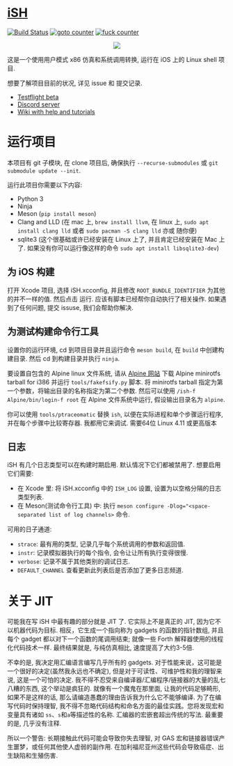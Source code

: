 # [iSH](https://ish.app)

[![Build Status](https://travis-ci.org/ish-app/ish.svg?branch=master)](https://travis-ci.org/tbodt/ish)
[![goto counter](https://img.shields.io/github/search/ish-app/ish/goto.svg)](https://github.com/tbodt/ish/search?q=goto)
[![fuck counter](https://img.shields.io/github/search/ish-app/ish/fuck.svg)](https://github.com/tbodt/ish/search?q=fuck)

<p align="center">
<a href="https://ish.app">
<img src="https://ish.app/assets/github-readme.png">
</a>
</p>

这是一个使用用户模式 x86 仿真和系统调用转换, 运行在 iOS 上的 Linux shell 项目.

想要了解项目目前的状况, 详见 issue 和 提交记录.

- [Testflight beta](https://testflight.apple.com/join/97i7KM8O)
- [Discord server](https://discord.gg/SndDh5y)
- [Wiki with help and tutorials](https://github.com/ish-app/ish/wiki)

# 运行项目

本项目有 git 子模块, 在 clone 项目后, 确保执行 `--recurse-submodules` 或 `git submodule update --init`.

运行此项目你需要以下内容:

 - Python 3
 - Ninja
 - Meson (`pip install meson`)
 - Clang and LLD (在 mac 上, `brew install llvm`, 在 linux 上, `sudo apt install clang lld` 或者 `sudo pacman -S clang lld` 亦或 随你便)
 - sqlite3 (这个很基础或许已经安装在 Linux 上了, 并且肯定已经安装在 Mac 上了. 如果没有你可以运行像这样的命令 `sudo apt install libsqlite3-dev`)

## 为 iOS 构建

打开 Xcode 项目, 选择 iSH.xcconfig, 并且修改 `ROOT_BUNDLE_IDENTIFIER` 为其他的并不一样的值. 然后点击 运行. 应该有脚本已经帮你自动执行了相关操作. 如果遇到了任何问题, 提交 issuse, 我们会帮助你解决.

## 为测试构建命令行工具

设置你的运行环境, cd 到项目目录并且运行命令 `meson build`, 在 `build` 中创建构建目录. 然后 cd 到构建目录并执行 `ninja`.

要设置自包含的 Alpine linux 文件系统, 请从 [Alpine 网站](https://alpinlinux.org/downloads/) 下载 Alpine minirotfs tarball for i386 并运行 `tools/fakefsify.py` 脚本. 将 minirotfs tarball 指定为第一个参数，将输出目录的名称指定为第二个参数. 然后可以使用 `/ish-f Alpine/bin/login-f root` 在 Alpine 文件系统中运行, 假设输出目录名为 `alpine`.

你可以使用 `tools/ptraceomatic` 替换 `ish`, 以便在实际进程和单个步骤运行程序, 并在每个步骤中比较寄存器. 我都用它来调试. 需要64位 Linux 4.11 或更高版本


## 日志

iSH 有几个日志类型可以在构建时期启用. 默认情况下它们都被禁用了. 想要启用它们需要:

- 在 Xcode 里: 将 iSH.xcconfig 中的 `ISH_LOG` 设置, 设置为以空格分隔的日志类型列表.
- 在 Meson(测试命令行工具) 中: 执行 `meson configure -Dlog="<space-separated list of log channels>` 命令.

可用的日子通道:

- `strace`: 最有用的类型, 记录几乎每个系统调用的参数和返回值.
- `instr`: 记录模拟器执行的每个指令, 会令让让所有执行变得很慢.
- `verbose`: 记录不属于其他类别的调试日志.
- `DEFAULT_CHANNEL` 查看更新此列表后是否添加了更多日志频道.

# 关于 JIT

可能我在写 iSH 中最有趣的部分就是 JIT 了. 它实际上不是真正的 JIT, 因为它不以机器代码为目标. 相反，它生成一个指向称为 gadgets 的函数的指针数组, 并且每个 gadget 都以对下一个函数的尾调用结束; 就像一些 Forth 解释器使用的线程化代码技术一样. 最终结果就是, 与纯仿真相比, 速度提高了大约3-5倍.

不幸的是, 我决定用汇编语言编写几乎所有的 gadgets. 对于性能来说，这可能是一个很好的决定(虽然我永远也不确定), 但是对于可读性、可维护性和我的理智来说, 这是一个可怕的决定. 我不得不忍受来自编译器/汇编程序/链接器的大量的乱七八糟的东西, 这个举动是疯狂的. 就像有一个魔鬼在那里面, 让我的代码足够畸形, 如果不是这样的话, 那么请编造愚蠢的理由告诉我为什么它不能够编译. 为了在编写代码时保持理智, 我不得不忽略代码结构和命名方面的最佳实践。您将发现宏和变量具有诸如 `ss`、`s`和`a`等描述性的名称. 汇编器的宏嵌套超出传统的写法. 最重要的是, 几乎没有注释.

所以一个警告: 长期接触此代码可能会导致你失去理智, 对 GAS 宏和链接器错误产生噩梦，或任何其他使人虚弱的副作用. 在加利福尼亚州这些代码会导致癌症、出生缺陷和生殖伤害.

